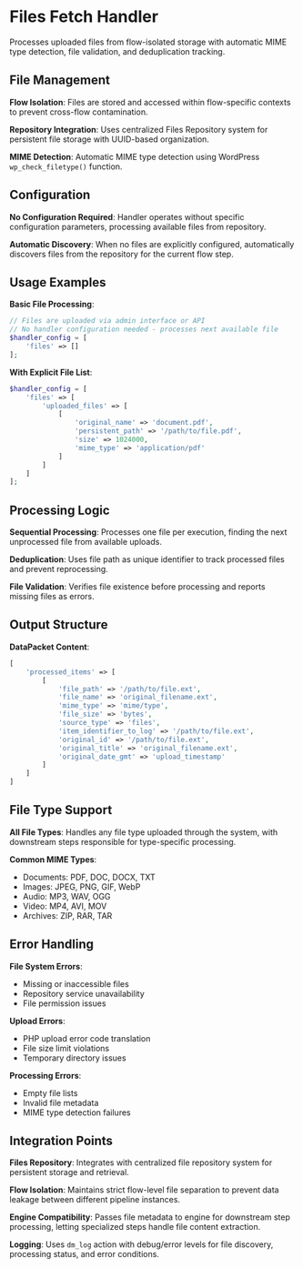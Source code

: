 # Files Fetch Handler

Processes uploaded files from flow-isolated storage with automatic MIME type detection, file validation, and deduplication tracking.

## File Management

**Flow Isolation**: Files are stored and accessed within flow-specific contexts to prevent cross-flow contamination.

**Repository Integration**: Uses centralized Files Repository system for persistent file storage with UUID-based organization.

**MIME Detection**: Automatic MIME type detection using WordPress `wp_check_filetype()` function.

## Configuration

**No Configuration Required**: Handler operates without specific configuration parameters, processing available files from repository.

**Automatic Discovery**: When no files are explicitly configured, automatically discovers files from the repository for the current flow step.

## Usage Examples

**Basic File Processing**:
```php
// Files are uploaded via admin interface or API
// No handler configuration needed - processes next available file
$handler_config = [
    'files' => []
];
```

**With Explicit File List**:
```php
$handler_config = [
    'files' => [
        'uploaded_files' => [
            [
                'original_name' => 'document.pdf',
                'persistent_path' => '/path/to/file.pdf',
                'size' => 1024000,
                'mime_type' => 'application/pdf'
            ]
        ]
    ]
];
```

## Processing Logic

**Sequential Processing**: Processes one file per execution, finding the next unprocessed file from available uploads.

**Deduplication**: Uses file path as unique identifier to track processed files and prevent reprocessing.

**File Validation**: Verifies file existence before processing and reports missing files as errors.

## Output Structure

**DataPacket Content**:
```php
[
    'processed_items' => [
        [
            'file_path' => '/path/to/file.ext',
            'file_name' => 'original_filename.ext',
            'mime_type' => 'mime/type',
            'file_size' => 'bytes',
            'source_type' => 'files',
            'item_identifier_to_log' => '/path/to/file.ext',
            'original_id' => '/path/to/file.ext',
            'original_title' => 'original_filename.ext',
            'original_date_gmt' => 'upload_timestamp'
        ]
    ]
]
```

## File Type Support

**All File Types**: Handles any file type uploaded through the system, with downstream steps responsible for type-specific processing.

**Common MIME Types**:
- Documents: PDF, DOC, DOCX, TXT
- Images: JPEG, PNG, GIF, WebP  
- Audio: MP3, WAV, OGG
- Video: MP4, AVI, MOV
- Archives: ZIP, RAR, TAR

## Error Handling

**File System Errors**:
- Missing or inaccessible files
- Repository service unavailability
- File permission issues

**Upload Errors**:
- PHP upload error code translation
- File size limit violations
- Temporary directory issues

**Processing Errors**:
- Empty file lists
- Invalid file metadata
- MIME type detection failures

## Integration Points

**Files Repository**: Integrates with centralized file repository system for persistent storage and retrieval.

**Flow Isolation**: Maintains strict flow-level file separation to prevent data leakage between different pipeline instances.

**Engine Compatibility**: Passes file metadata to engine for downstream step processing, letting specialized steps handle file content extraction.

**Logging**: Uses `dm_log` action with debug/error levels for file discovery, processing status, and error conditions.
